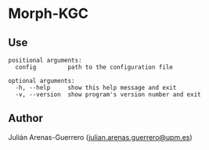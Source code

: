 # Morph-KGC

## Use
```
positional arguments:
  config         path to the configuration file

optional arguments:
  -h, --help     show this help message and exit
  -v, --version  show program's version number and exit
```

## Author

Julián Arenas-Guerrero (julian.arenas.guerrero@upm.es)
